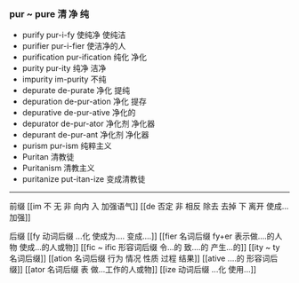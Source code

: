 ### pur ~ pure 清 净 纯

- purify  pur-i-fy  使纯净 使纯洁
- purifier  pur-i-fier 使洁净的人
- purification pur-ification 纯化 净化
- purity pur-ity 纯净 洁净
- impurity im-purity 不纯
- depurate  de-purate 净化 提纯
- depuration de-pur-ation 净化 提存
- depurative de-pur-ative 净化的
- depurator de-pur-ator  净化剂 净化器
- depurant de-pur-ant 净化剂 净化器
- purism pur-ism 纯粹主义
- Puritan 清教徒
- Puritanism 清教主义
- puritanize put-itan-ize 变成清教徒

---
前缀
[[im  不 无 非  向内 入 加强语气]]
[[de  否定  非 相反  除去 去掉  下  离开 使成...加强]]

后缀
[[fy 动词后缀  ...化  使成为.... 变成....]]
[[fier  名词后缀 fy+er 表示做....的人 物  使成...的人或物]]
[[fic  ~ ific  形容词后缀  令...的 致....的 产生...的]]
[[ity  ~ ty 名词后缀]]
[[ation 名词后缀  行为 情况 性质 过程 结果]]
[[ative ....的 形容词后缀]]
[[ator 名词后缀 表 做...工作的人或物]]
[[ize 动词后缀 ...化 使用...]]